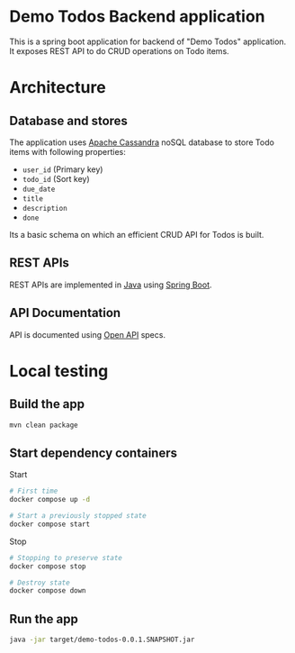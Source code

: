 # Demo Todos Backend application
This is a spring boot application for backend of "Demo Todos" application. It exposes REST API to do CRUD operations on Todo items.

# Architecture
## Database and stores
The application uses [Apache Cassandra](https://cassandra.apache.org/) noSQL database to store Todo items with following properties:
* `user_id` (Primary key)
* `todo_id` (Sort key)
* `due_date`
* `title`
* `description`
* `done`

Its a basic schema on which an efficient CRUD API for Todos is built.

## REST APIs
REST APIs are implemented in [Java](https://www.java.com/) using [Spring Boot](https://spring.io/projects/spring-boot).

## API Documentation
API is documented using [Open API](https://www.openapis.org/what-is-openapi) specs.

# Local testing
## Build the app
```sh
mvn clean package
```

## Start dependency containers
Start
```sh
# First time
docker compose up -d

# Start a previously stopped state
docker compose start
```

Stop
```sh
# Stopping to preserve state
docker compose stop

# Destroy state
docker compose down
```

## Run the app
```sh
java -jar target/demo-todos-0.0.1.SNAPSHOT.jar
```

